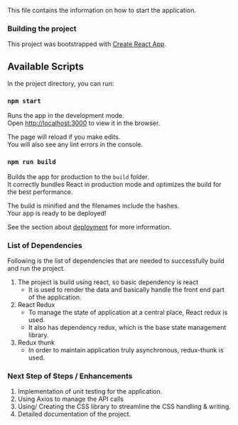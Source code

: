 This file contains the information on how to start the application.

### Building the project

This project was bootstrapped with [Create React App](https://github.com/facebook/create-react-app).

## Available Scripts

In the project directory, you can run:

### `npm start`

Runs the app in the development mode.<br />
Open [http://localhost:3000](http://localhost:3000) to view it in the browser.

The page will reload if you make edits.<br />
You will also see any lint errors in the console.


### `npm run build`

Builds the app for production to the `build` folder.<br />
It correctly bundles React in production mode and optimizes the build for the best performance.

The build is minified and the filenames include the hashes.<br />
Your app is ready to be deployed!

See the section about [deployment](https://facebook.github.io/create-react-app/docs/deployment) for more information.

### List of Dependencies

Following is the list of dependencies that are needed to successfully build and run the project.

1. The project is build using react, so basic dependency is react
    - It is used to render the data and basically handle the front end part of the application.
2. React Redux
    - To manage the state of application at a central place, React redux is used.
    - It also has dependency redux, which is the base state management library.
3. Redux thunk
    - In order to maintain application truly asynchronous, redux-thunk is used.

### Next Step of Steps / Enhancements
1. Implementation of unit testing for the application.
2. Using Axios to manage the API calls
3. Using/ Creating the CSS library to streamline the CSS handling & writing.
4. Detailed documentation of the project.

